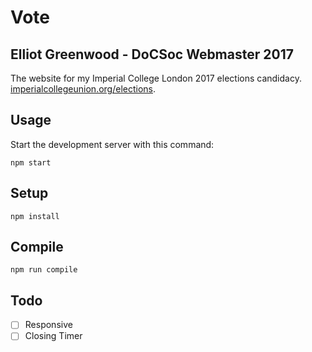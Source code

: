 # Vote
## Elliot Greenwood - DoCSoc Webmaster 2017

The website for my Imperial College London 2017 elections candidacy.
[imperialcollegeunion.org/elections](http://imperialcollegeunion.org/elections).

Usage
---

Start the development server with this command:

```
npm start
```

Setup
---

```
npm install
```

Compile
---

```
npm run compile
```

Todo
---

 - [ ] Responsive
 - [ ] Closing Timer
